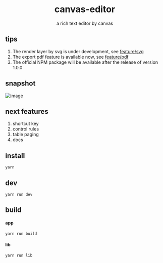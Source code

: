 <h1 align="center">canvas-editor</h1>

<p align="center"> a rich text editor by canvas</p>

## tips

1. The render layer by svg is under development, see [feature/svg](https://github.com/Hufe921/canvas-editor/tree/feature/svg)
2. The export pdf feature is available now, see [feature/pdf](https://github.com/Hufe921/canvas-editor/tree/feature/pdf)
3. The official NPM package will be available after the release of version 1.0.0

## snapshot

![image](https://github.com/Hufe921/canvas-editor/blob/main/src/assets/snapshots/main_v0.9.6.png)

## next features

1. shortcut key
2. control rules
3. table paging
4. docs

## install

`yarn`

## dev

`yarn run dev`

## build

#### app
`yarn run build`

#### lib
`yarn run lib`